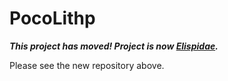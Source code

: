 PocoLithp
=========

***This project has moved! Project is now [Elispidae](https://github.com/andrakis/Elispidae).***

Please see the new repository above.

